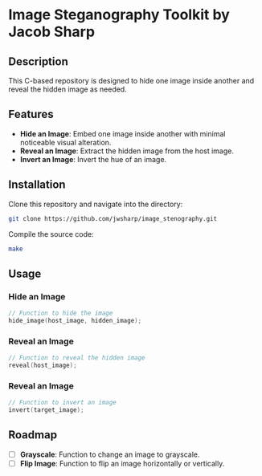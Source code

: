 # Image Steganography Toolkit by Jacob Sharp

## Description

This C-based repository is designed to hide one image inside another and reveal the hidden image as needed.

## Features

- **Hide an Image**: Embed one image inside another with minimal noticeable visual alteration.
- **Reveal an Image**: Extract the hidden image from the host image.
- **Invert an Image**: Invert the hue of an image.

## Installation

Clone this repository and navigate into the directory:

```bash
git clone https://github.com/jwsharp/image_stenography.git
```

Compile the source code:

```bash
make
```

## Usage

### Hide an Image

```c
// Function to hide the image
hide_image(host_image, hidden_image);
```

### Reveal an Image

```c
// Function to reveal the hidden image
reveal(host_image);
```

### Reveal an Image

```c
// Function to invert an image
invert(target_image);
```

## Roadmap

- [ ] **Grayscale**: Function to change an image to grayscale.
- [ ] **Flip Image**: Function to flip an image horizontally or vertically.
